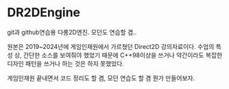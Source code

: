 # DR2DEngine
git과 github연습용 다롱2D엔진. 모던도 연습할 겸..

원본은 2019~2024년에 게임인재원에서 가르쳤던 Direct2D 강의자료이다.
수업의 특성 상, 간단한 소스를 보여줘야 했었기 때문에 C++98이상을 쓰거나
약간이라도 복잡한 디자인 패턴을 쓰거나 하는 것은 하지 못했었다.

게임인재원 끝내면서 코드 정리도 할 겸, 모던 연습도 할 겸 뭔가 만들어보자.
